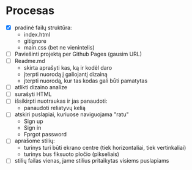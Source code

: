 # Procesas

- [x] pradinė failų struktūra:
    - index.html
    - gitignore
    - main.css (bet ne vienintelis)
- [ ] Paviešinti projektą per Github Pages (gausim URL)
- [ ] Readme.md
    - skirta aprašyti kas, ką ir kodėl daro
    - įterpti nuorodą į galiojantį dizainą
    - įterpti nuorodą, kur tas kodas gali būti pamatytas
- [ ] atlikti dizaino analize
- [ ] surašyti HTML
- [ ] išsikirpti nuotraukas ir jas panaudoti:
    - panaudoti reliatyvų kelią
- [ ] atskiri puslapiai, kuriuose naviguojama "ratu"
    - Sign up
    - Sign in
    - Fprgot password
- [ ] aprašome stilių:
    - turinys turi būti ekrano centre (tiek horizontaliai, tiek vertinkaliai)
    - turinys bus fiksuoto pločio (pikseliais)
- [ ] stilių failas vienas, jame stilius pritaikytas visiems puslapiams
